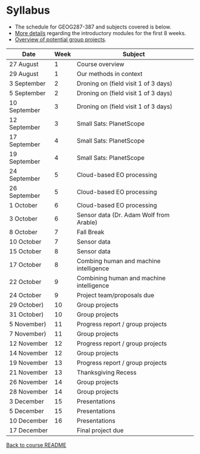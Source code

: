 # Syllabus

- The schedule for GEOG287-387 and subjects covered is below. 
- [More details](introductory-modules.md) regarding the introductory modules for the first 8 weeks.
- [Overview of potential group projects](projects.md).


| Date 	       | Week | Subject                                         | 
|--------------|------|-------------------------------------------------|
| 27 August    | 1 | Course overview               |
| 29 August    | 1 | Our methods in context            |
| 3 September  | 2 | Droning on (field visit 1 of 3 days)     |
| 5 September  | 2 | Droning on (field visit 1 of 3 days)     |
| 10 September | 3 | Droning on (field visit 1 of 3 days)     |
| 12 September | 3 | Small Sats: PlanetScope    |
| 17 September | 4 | Small Sats: PlanetScope    |
| 19 September | 4 | Small Sats: PlanetScope    |
| 24 September | 5 | Cloud-based EO processing        |
| 26 September | 5 | Cloud-based EO processing          |
| 1 October    | 6 | Cloud-based EO processing   |
| 3 October    | 6 | Sensor data (Dr. Adam Wolf from Arable)            |
| 8 October    | 7 | Fall Break     |
| 10 October   | 7 | Sensor data    |
| 15 October   | 8 | Sensor data  |        
| 17 October   | 8 | Combing human and machine intelligence   |
| 22 October   | 9 | Combining human and machine intelligence   |
| 24 October   | 9 | Project team/proposals due                |
| 29 October)  | 10 | Group projects          |
| 31 October)  | 10 | Group projects                 |
| 5 November)  | 11 | Progress report / group projects                 |
| 7 November)  | 11 | Group projects                 |
| 12 November  | 12 | Progress report / group projects                 |
| 14 November  | 12 | Group projects                 |
| 19 November  | 13 | Progress report / group projects               |
| 21 November  | 13 | Thanksgiving Recess |
| 26 November  | 14 | Group projects                 |
| 28 November  | 14 | Group projects                 |
| 3 December   | 15 | Presentations                 |
| 5 December   | 15 | Presentations                 |
| 10 December  | 16 | Presentations                 |
| 17 December  |    | Final project due             |

[Back to course README](../README.md)
